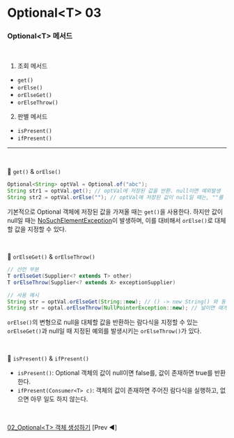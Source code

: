 # Optional\<T> 03

### Optional\<T> 메서드

<br>

1. 조회 메서드

- `get()`
- `orElse()`
- `orElseGet()`
- `orElseThrow()`

2. 판별 메서드

- `isPresent()`
- `ifPresent()`

---

<br>

📌 `get()` & `orElse()`

```java
Optional<String> optVal = Optional.of("abc");
String str1 = optVal.get(); // optVal에 저장된 값을 반환. null이면 예외발생
String str2 = optVal.orElse(""); // optVal에 저장된 값이 null일 때는, ""를 반환
```

기본적으로 Optional 객체에 저장된 값을 가져올 때는 `get()`을 사용한다. 하지만 값이 null일 때는 <u>NoSuchElementException</u>이 발생하며, 이를 대비해서 `orElse()`로 대체할 값을 지정할 수 있다.

<br>

📌 `orElseGet()` & `orElseThrow()`

```java
// 선언 부분
T orElseGet(Supplier<? extends T> other)
T orElseThrow(Supplier<? extends X> exceptionSupplier)

// 사용 예시
String str = optVal.orElseGet(String::new); // () -> new String() 와 동일
String str = optal.orElseThrow(NullPointerException::new); // 널이면 매개변수에 해당하는 예외 발생
```

`orElse()`의 변형으로 null을 대체할 값을 반환하는 람다식을 지정할 수 있는 `orElseGet()`과 null일 때 지정된 예외를 발생시키는 `orElseThrow()`가 있다.

<br>

📌 `isPresent()` & `ifPresent()`

- `isPresent()`: Optional 객체의 값이 null이면 false를, 값이 존재하면 true를 반환한다.
- `ifPresent(Consumer<T> c)`: 객체의 값이 존재하면 주어진 람다식을 실행하고, 없으면 아무 일도 하지 않는다. 

<br>

[02_Optional\<T> 객체 생성하기](Optional02.md) [Prev ◀︎]